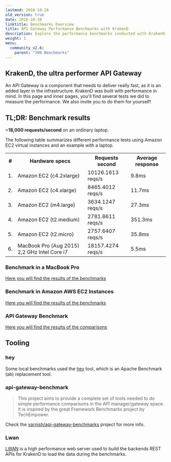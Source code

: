```yaml
---
lastmod: 2016-10-28
old_version: true
date: 2016-10-28
linktitle: Benchmarks Overview
title: API Gateway Performance Benchmarks with KrakenD
description: Explore the performance benchmarks conducted with KrakenD API Gateway to ensure optimal performance and scalability for your APIs.
weight: 1
menu:
  community_v2.6:
    parent: "300 Benchmarks"
---
```

## KrakenD, the **ultra performer** API Gateway
An API Gateway is a component that needs to deliver really fast, as it is an added layer in the infrastructure. KrakenD
was built with performance in mind. In this page and inner pages, you'll find several tests we did to measure the performance.
We also invite you to do them for yourself!

## TL;DR: **Benchmark results**
**~18,000 requests/second** on an ordinary laptop.

The following table summarizes different performance tests using Amazon EC2 virtual instances and an example with a laptop.

 <table class="table table-striped">
    <tbody><tr>
        <th style="width: 10px">#</th>
        <th>Hardware specs</th>
        <th>Requests second</th>
        <th>Average response</th>
    </tr>
    <tr>
        <td>1.</td>
        <td>Amazon EC2 (c4.2xlarge)</td>
        <td>10126.1613 reqs/s</td>
        <td>9.8ms</td>
    </tr>
    <tr>
        <td>2.</td>
        <td>Amazon EC2 (c4.xlarge)</td>
        <td>8465.4012 reqs/s</td>
        <td>11.7ms</td>
    </tr>
    <tr>
        <td>3.</td>
        <td>Amazon EC2 (m4.large)</td>
        <td>3634.1247 reqs/s</td>
        <td>27.3ms</td>
    </tr>
    <tr>
        <td>4.</td>
        <td>Amazon EC2 (t2.medium)</td>
        <td>2781.8611 reqs/s</td>
        <td>351.3ms</td>
    </tr>
    <tr>
        <td>5.</td>
        <td>Amazon EC2 (t2.micro)</td>
        <td>2757.6407 reqs/s</td>
        <td>35.8ms</td>
    </tr>
    <tr>
        <td>6.</td>
        <td>MacBook Pro (Aug 2015) 2,2 GHz Intel Core i7</td>
        <td>18157.4274 reqs/s</td>
        <td>5.5ms</td>
    </tr>
    </tbody>
 </table>

### Benchmark in a MacBook Pro

[Here you will find the results of the benchmarks](/docs/v2.6/benchmarks/local/)

### Benchmark in Amazon AWS EC2 Instances

[Here you will find the results of the benchmarks](/docs/v2.6/benchmarks/aws/)

### API Gateway Benchmark

[Here you will find the results of the comparisons](/docs/v2.6/benchmarks/api-gateway-benchmark/)

## Tooling

### hey

Some local benchmarks used the [hey](https://github.com/rakyll/hey) tool, which is an Apache Benchmark (ab) replacement tool.

### api-gateway-benchmark

> This project aims to provide a complete set of tools needed to do simple performance comparisons in the API manager/gateway space. It is inspired by the great Framework Benchmarks project by TechEmpower.

Check the [varnish/api-gateway-benchmarks](https://github.com/varnish/api-gateway-benchmarks) project for more info.

### Lwan

[LWAN](https://lwan.ws/) is a high performance web server used to build the backends REST APIs for KrakenD to load the data during the benchmarks.

